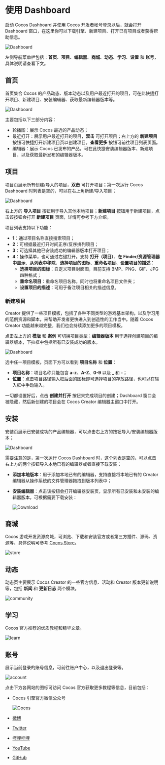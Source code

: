 # 使用 Dashboard

启动 Cocos Dashboard 并使用 Cocos 开发者帐号登录以后，就会打开 Dashboard 窗口，在这里你可以下载引擎、新建项目、打开已有项目或者获得帮助信息。

![Dashboard](index/home.png)

左侧导航菜单栏包括：**首页**、**项目**、**编辑器**、**商城**、**动态**、**学习**、**设置** 和 **账号**，具体说明请查看下文。

## 首页

首页集合 Cocos 的产品动态、版本动态以及用户最近打开的项目，可在此快捷打开项目、新建项目、安装编辑器、获取最新编辑器版本等。

![Dashboard](index/home1.png)

主要包括以下三部分内容：

- 轮播图：展示 Cocos 最近的产品动态；
- 最近打开：展示用户最近打开的项目，**双击** 可打开项目；右上方的 **新建项目** 按钮可快捷打开新建项目页以创建项目，**查看更多** 按钮可前往项目列表页面。
- 编辑器：展示 Cocos 已发布的产品，可在此快捷安装编辑器版本、新建项目，以及获取最新发布的编辑器版本。

## 项目

项目页展示所有创建/导入的项目，**双击** 可打开项目；第一次运行 Cocos Dashboard 时列表是空的，可以在右上角新建/导入项目；

![Dashboard](index/project.png)

右上方的 **导入项目** 按钮用于导入其他本地项目；**新建项目** 按钮用于新建项目，点击该按钮会打开 **新建项目** 页面，详情可参考下方介绍。

项目列表支持以下功能：

- **1**：通过项目名称直接搜索项目；
- **2**：可根据最近打开时间正序/反序排列项目；
- **3**：可选择其他已安装成功的编辑器版本打开项目；
- **4**：操作菜单，也可通过右键打开。支持 **打开（项目）**、**在 Finder/资源管理器中显示**、**从列表中移除**、**选择项目的图标**、**重命名项目**、**设置项目的描述**：
    - **选择项目的图标**：自定义项目封面图，目前支持 BMP、PNG、GIF、JPG 四种格式；
    - **重命名项目**：重命名项目名称，同时也将重命名项目文件夹；
    - **设置项目的描述**：可用于备注项目相关的描述信息。

### 新建项目

Creator 提供了一些项目模板，包括了各种不同类型的游戏基本架构，以及学习用的范例资源和脚本，来帮助开发者更快进入到创造性的工作当中。随着 Cocos Creator 功能越来越完整，我们也会持续添加更多的项目模板。

点击左上方的 **模版** 和 **案例** 可切换项目类型；**编辑器版本** 用于选择创建项目的编辑器版本，下拉框中包括所有已安装成功的版本。

![Dashboard](index/add-project.png)

选中任一项目模板，页面下方可以看到 **项目名称** 和 **位置**：

- **项目名称**：项目名称只能包含 **a-z**、**A-Z**、**0-9** 以及 **_** 和 **-**；
- **位置**：点击项目路径输入框后面的图标即可选择项目的存放路径，也可以在输入框中手动输入。

一切都设置好后，点击 **创建并打开** 按钮来完成项目的创建；Dashboard 窗口会被隐藏，然后新创建的项目会在 Cocos Creator 编辑器主窗口中打开。

## 安装

安装页展示已安装成功的产品编辑器，可以点击右上方的按钮导入/安装编辑器版本；

![Dashboard](index/installs.png)

需要注意的是，第一次运行 Cocos Dashboard 时，这个列表是空的，可以点击右上方的两个按钮导入本地已有的编辑器或者直接下载安装：

- **添加本地版本**：用于添加本地已有的编辑器，支持直接将本地已有的 Creator 编辑器从操作系统的文件管理器拖拽到版本列表中；
- **安装编辑器**：点击该按钮会打开编辑器安装页，显示所有已安装和未安装的编辑器版本，可根据需要下载安装：

  ![Download](index/download.png)

## 商城

Cocos 游戏开发资源商城，可浏览、下载和安装官方或者第三方插件、源码、资源等，具体说明可参考 [Cocos Store](https://store.cocos.com/document/zh/)。

![store](index/store.png)

## 动态

动态页主要展示 Cocos Creator 的一些官方信息、活动和 Creator 版本更新说明等，包括 **新闻** 和 **更新日志** 两个模块。

![community](index/community.png)

## 学习

Cocos 官方推荐的优质教程和精华文章。

![learn](index/learn.png)

## 账号

展示当前登录的账号信息，可前往账户中心，以及退出登录等。

![account](index/account.png)

点击下方各网站的图标可访问 Cocos 官方获取更多教程等信息，目前包括：

- Cocos 引擎官方微信公众号

  ![Cocos](../support/cocos.jpg)

- [微博](https://weibo.com/cocos2dx)
- [Twitter](https://twitter.com/CocosEngine)
- [哔哩哔哩](https://space.bilibili.com/491120849)
- [YouTube](https://www.youtube.com/cocosengine)
- [GitHub](https://github.com/cocos/cocos-engine)
